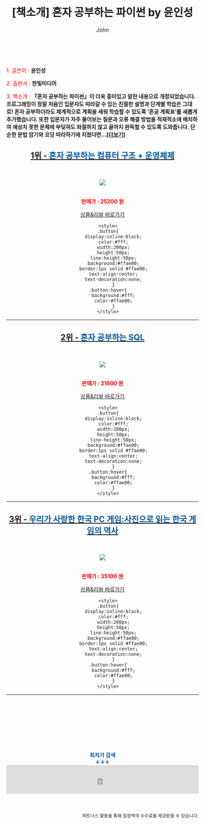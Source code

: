 ﻿---
layout: post
title:  "[책소개] 혼자 공부하는 파이썬 by 윤인성"
author: John
categories: [ 도서 ]
tags: [ 혼자 공부하는 파이썬 pdf, 혼자 공부하는 파이썬, 혼자 공부하는 파이썬 확인문제, 혼자 공부하는 파이썬 답지, 혼자 공부하는 파이썬 ppt, 혼자 공부하는 파이썬 github, 혼자 공부하는 파이썬 개정판, 혼자 공부하는 파이썬 후기, 혼자 공부하는 파이썬 전자책, 혼자 공부하는 파이썬 디시 ]
image: https://search1.kakaocdn.net/thumb/R120x174.q85/?fname=http%3A%2F%2Ft1.daumcdn.net%2Flbook%2Fimage%2F6080832%3Ftimestamp%3D20230228215849 
description: "[책소개] 혼자 공부하는 파이썬 by 윤인성"
toc: true
toc_sticky: true
---

<br>
<p>
<font color='#ff0000'>1. 글쓴이 : </font><b>윤인성</b>
<p>
<font color='#ff0000'>2. 출판사 : </font><b>한빛미디어</b>
<p>
<font color='#ff0000'>3. 책소개 : </font><b>『혼자 공부하는 파이썬』이 더욱 흥미있고 알찬 내용으로 개정되었습니다. 프로그래밍이 정말 처음인 입문자도 따라갈 수 있는 친절한 설명과 단계별 학습은 그대로! 혼자 공부하더라도 체계적으로 계획을 세워 학습할 수 있도록 ‘혼공 계획표’를 새롭게 추가했습니다. 또한 입문자가 자주 물어보는 질문과 오류 해결 방법을 적재적소에 배치하여 예상치 못한 문제에 부딪혀도 좌절하지 않고 끝까지 완독할 수 있도록 도와줍니다. 단순한 문법 암기와 코딩 따라하기에 지쳤다면...<a href="https://link.coupang.com/re/AFFSDP?lptag=AF7307611&pageKey=6715644032&itemId=15606183087&vendorItemId=82824434484&traceid=V0-153-7b9076b57c22a99c&requestid=20230308072020203326378" target="_blank">[더보기]</a></b>
<p>
    
<center><h2><a href="https://link.coupang.com/re/AFFSDP?lptag=AF7307611&pageKey=6715644032&itemId=15606183087&vendorItemId=82824434484&traceid=V0-153-7b9076b57c22a99c&requestid=20230308072020203326378" target="_blank"><b>1위 - <font color='#01579B'>혼자 공부하는 컴퓨터 구조 + 운영체제</font></b></a></h2><br>

<a href="https://link.coupang.com/re/AFFSDP?lptag=AF7307611&pageKey=6715644032&itemId=15606183087&vendorItemId=82824434484&traceid=V0-153-7b9076b57c22a99c&requestid=20230308072020203326378" target="_blank"><img src="https://static.coupangcdn.com/image/vendor_inventory/fb1c/99c8a0d626884c919bcfc50f0f249f4deffde263579177c4fba677dad111.png"></a><br><br>

<b><font color='#ff0000'>판매가 : 25200 원</font></b><br>

<a href="https://link.coupang.com/re/AFFSDP?lptag=AF7307611&pageKey=6715644032&itemId=15606183087&vendorItemId=82824434484&traceid=V0-153-7b9076b57c22a99c&requestid=20230308072020203326378" target="_blank" class="button">상품&리뷰 바로가기</a><p>

        <style>
        .button{
            display:inline-block;
            color:#fff;
            width:200px;
            height:50px;
            line-height:50px;
            background:#ffae00;
            border:1px solid #ffae00;
            text-align:center;
            text-decoration:none;
            }
        .button:hover{
            background:#fff;
            color:#ffae00;
            }
        </style>

<hr>

<center><h2><a href="https://link.coupang.com/re/AFFSDP?lptag=AF7307611&pageKey=6269179906&itemId=12811310470&vendorItemId=80077231791&traceid=V0-153-5d32e7d3b8e6e1d7&requestid=20230308072020203326378" target="_blank"><b>2위 - <font color='#01579B'>혼자 공부하는 SQL</font></b></a></h2><br>

<a href="https://link.coupang.com/re/AFFSDP?lptag=AF7307611&pageKey=6269179906&itemId=12811310470&vendorItemId=80077231791&traceid=V0-153-5d32e7d3b8e6e1d7&requestid=20230308072020203326378" target="_blank"><img src="https://static.coupangcdn.com/image/rs_quotation_api/dvh6vk8g/8641952ebe3d47838ff51eb02b0be888.jpg"></a><br><br>

<b><font color='#ff0000'>판매가 : 21600 원</font></b><br>

<a href="https://link.coupang.com/re/AFFSDP?lptag=AF7307611&pageKey=6269179906&itemId=12811310470&vendorItemId=80077231791&traceid=V0-153-5d32e7d3b8e6e1d7&requestid=20230308072020203326378" target="_blank" class="button">상품&리뷰 바로가기</a><p>

        <style>
        .button{
            display:inline-block;
            color:#fff;
            width:200px;
            height:50px;
            line-height:50px;
            background:#ffae00;
            border:1px solid #ffae00;
            text-align:center;
            text-decoration:none;
            }
        .button:hover{
            background:#fff;
            color:#ffae00;
            }
        </style>

<hr>

<center><h2><a href="https://link.coupang.com/re/AFFSDP?lptag=AF7307611&pageKey=7124556077&itemId=17846556123&vendorItemId=85010055964&traceid=V0-153-5bf5a6c06dafea1a&requestid=20230308072020203326378" target="_blank"><b>3위 - <font color='#01579B'>우리가 사랑한 한국 PC 게임:사진으로 읽는 한국 게임의 역사</font></b></a></h2><br>

<a href="https://link.coupang.com/re/AFFSDP?lptag=AF7307611&pageKey=7124556077&itemId=17846556123&vendorItemId=85010055964&traceid=V0-153-5bf5a6c06dafea1a&requestid=20230308072020203326378" target="_blank"><img src="https://static.coupangcdn.com/image/vendor_inventory/0aca/120b256aa48290f272765cd4846514ccd7ae9f97e1949441ea5b46b7ecea.png"></a><br><br>

<b><font color='#ff0000'>판매가 : 35100 원</font></b><br>

<a href="https://link.coupang.com/re/AFFSDP?lptag=AF7307611&pageKey=7124556077&itemId=17846556123&vendorItemId=85010055964&traceid=V0-153-5bf5a6c06dafea1a&requestid=20230308072020203326378" target="_blank" class="button">상품&리뷰 바로가기</a><p>

        <style>
        .button{
            display:inline-block;
            color:#fff;
            width:200px;
            height:50px;
            line-height:50px;
            background:#ffae00;
            border:1px solid #ffae00;
            text-align:center;
            text-decoration:none;
            }
        .button:hover{
            background:#fff;
            color:#ffae00;
            }
        </style>

<hr>

<br><br><br><br><br><br><br>
<center><b><font color='#01579B' size='medium'>최저가 검색<br>
↓↓↓</font></b></center>
<center><iframe src="https://coupa.ng/b1Tbjx" width="100%" height="75" frameborder="0" scrolling="no" referrerpolicy="unsafe-url"></iframe></center>
<br><br>
<p>
<small>
    <div align="right">파트너스 활동을 통해 일정액의 수수료를 제공받을 수 있습니다.</div>
</small>
</p>
